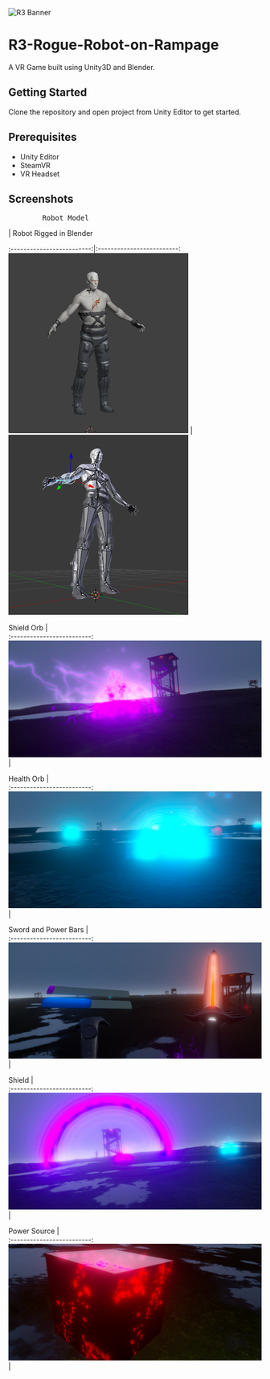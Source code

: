 ![R3 Banner](Screenshots/ROBOT.png?raw=true "Banner")
# R3-Rogue-Robot-on-Rampage
A VR Game built using Unity3D and Blender.

## Getting Started
Clone the repository and open project from Unity Editor to get started.

## Prerequisites
* Unity Editor
* SteamVR
* VR Headset

## Screenshots
<pre>        Robot Model        </pre> |  Robot Rigged in Blender       
:-------------------------:|:-------------------------:
![R3](Screenshots/robot.PNG?raw=true "R3") |![R3](Screenshots/rig.PNG?raw=true "R3")

Shield Orb     |        
:-------------------------:
![R3](Screenshots/purpleorb.PNG?raw=true "R3") |

Health Orb     |        
:-------------------------:
![R3](Screenshots/blueorb.PNG?raw=true "R3") |

Sword and Power Bars     |        
:-------------------------:
![R3](Screenshots/sword.PNG?raw=true "R3") |

Shield    |        
:-------------------------:
![R3](Screenshots/shield.PNG?raw=true "R3") |

Power Source     |        
:-------------------------:
![R3](Screenshots/powersource.PNG?raw=true "R3") |
